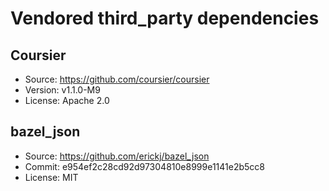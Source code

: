 # Vendored third_party dependencies

## Coursier

- Source: https://github.com/coursier/coursier
- Version: v1.1.0-M9
- License: Apache 2.0

## bazel_json

- Source: https://github.com/erickj/bazel_json
- Commit: e954ef2c28cd92d97304810e8999e1141e2b5cc8
- License: MIT
